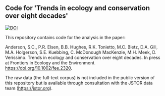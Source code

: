 ## Code for 'Trends in ecology and conservation over eight decades'

[![DOI](https://zenodo.org/badge/72040433.svg)](https://zenodo.org/badge/latestdoi/72040433)

This repository contains code for the analysis in the paper:

Anderson, S.C., P.R. Elsen, B.B. Hughes, R.K. Tonietto, M.C. Bletz, D.A. Gill, M.A. Holgerson, S.E. Kuebbing, C. McDonough MacKenzie, M.H. Meek, D. Veríssimo. Trends in ecology and conservation over eight decades. In press at Frontiers in Ecology and the Environment. <https://doi.org/10.1002/fee.2320>.

The raw data (the full-text corpus) is not included in the public version of this repository but is available through consultation with the JSTOR data team (<https://jstor.org>).

